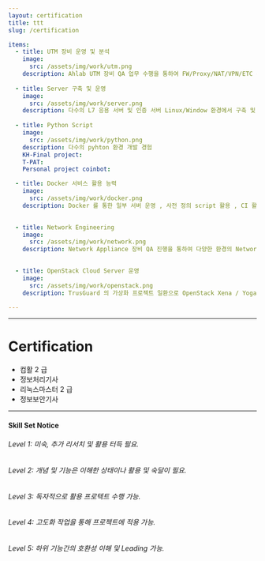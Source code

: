 ```yaml
---
layout: certification
title: ttt
slug: /certification

items:
  - title: UTM 장비 운영 및 분석
    image:
      src: /assets/img/work/utm.png
    description: Ahlab UTM 장비 QA 업무 수행을 통하여 FW/Proxy/NAT/VPN/ETC 운영 skill
    
  - title: Server 구축 및 운영
    image:
      src: /assets/img/work/server.png
    description: 다수의 L7 응용 서버 및 인증 서버 Linux/Window 환경에서 구축 및 운영 경험
    
  - title: Python Script 
    image:
      src: /assets/img/work/python.png
    description: 다수의 pyhton 환경 개발 경험
    KH-Final project:
    T-PAT:
    Personal project coinbot: 

  - title: Docker 서비스 활용 능력 
    image:
      src: /assets/img/work/docker.png
    description: Docker 를 통한 일부 서버 운영 , 사전 정의 script 활용 , CI 활용 

    
  - title: Network Engineering
    image:
      src: /assets/img/work/network.png
    description: Network Appliance 장비 QA 진행을 통하여 다양한 환경의 Network 환경 구축 및 운영 HA 환경(이중화) Proxy 및 NAT 환경 등
    

  - title: OpenStack Cloud Server 운영
    image:
      src: /assets/img/work/openstack.png
    description: TrusGuard 의 가상화 프로젝트 일환으로 OpenStack Xena / Yoga 환경을 우분투20.04 에서 구축 <br /> Service <br / > glance , NOVA, Neutron , Keystone , Cinder , Horizon
    
---
```


---
# Certification
- 컴활 2 급
- 정보처리기사
- 리눅스마스터 2 급
- 정보보안기사

---
#### Skill Set Notice
###### Level 1: 미숙, 추가 리서치 및 활용 터득 필요.
###### Level 2: 개념 및 기능은 이해한 상태이나 활용 및 숙달이 필요.
###### Level 3: 독자적으로 활용 프로텍트 수행 가능. 
###### Level 4: 고도화 작업을 통해 프로젝트에 적용 가능.
###### Level 5: 하위 기능간의 호환성 이해 및 Leading 가능. 

